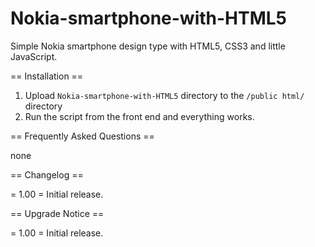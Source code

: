 # Nokia-smartphone-with-HTML5
Simple Nokia smartphone design type with HTML5, CSS3 and little JavaScript.

== Installation ==

1. Upload `Nokia-smartphone-with-HTML5` directory to the `/public html/` directory
2. Run the script from the front end and everything works.

== Frequently Asked Questions ==

none

== Changelog ==

= 1.00 =
Initial release.

== Upgrade Notice ==

= 1.00 =
Initial release.

